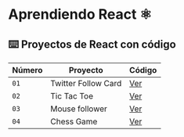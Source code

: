 # Aprendiendo React ⚛️

## ⌨️ Proyectos de React con código

| Número | Proyecto | Código |
| --- | --- | --- | 
| `01` | Twitter Follow Card | [Ver](projects/01-twitter-follow-card) 
| `02` | Tic Tac Toe | [Ver](projects/02-tic-tac-toe) 
| `03` | Mouse follower | [Ver](projects/03-mouse-follower) 
| `04` | Chess Game | [Ver](projects/04-chess-game) 
